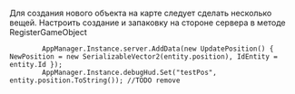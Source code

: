 Для создания нового объекта на карте следует сделать несколько вещей.
Настроить создание и запаковку на стороне сервера в методе RegisterGameObject


            AppManager.Instance.server.AddData(new UpdatePosition() { NewPosition = new SerializableVector2(entity.position), IdEntity = entity.Id });
            AppManager.Instance.debugHud.Set("testPos", entity.position.ToString()); //TODO remove